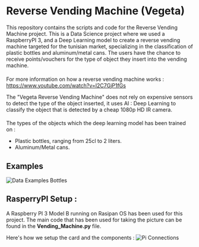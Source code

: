 # Reverse Vending Machine (Vegeta)

This repository contains the scripts and code for the Reverse Vending Machine project. This is a Data Science project where we used a RaspberryPI 3, and a Deep Learning model to create a reverse vending machine targeted for the tunisian market, specializing in the classification of plastic bottles and aluminum/metal cans. The users have the chance to receive points/vouchers for the type of object they insert into the vending machine.

####
For more information on how a reverse vending machine works : https://www.youtube.com/watch?v=I2C7GjP1fGs

The "Vegeta Reverse Vending Machine" does not rely on expensive sensors to detect the type of the object inserted, it uses AI : Deep Learning to classify the object that is detected by a cheap 1080p HD IR camera.


####
The types of the objects which the deep learning model has been trained on :

* Plastic bottles, ranging from 25cl to 2 liters.
* Aluminum/Metal cans.

####

## Examples
![Data Examples Bottles](https://i.imgur.com/YCAkEfw.png)

## RasperryPI Setup :
A Raspberry PI 3 Model B running on Rasipan OS has been used for this project. The main code that has been used for taking the picture can be found in the __Vending_Machine.py__ file.

Here's how we setup the card and the components :
![Pi Connections](https://i.imgur.com/8yZzEPn.jpg)
